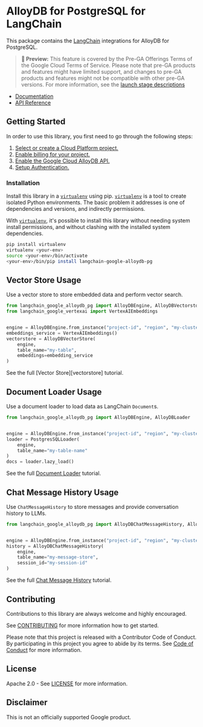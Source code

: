 # AlloyDB for PostgreSQL for LangChain

This package contains the [LangChain][langchain] integrations for AlloyDB for PostgreSQL.

> **🧪 Preview:** This feature is covered by the Pre-GA Offerings Terms of the Google Cloud Terms of Service. Please note that pre-GA products and features might have limited support, and changes to pre-GA products and features might not be compatible with other pre-GA versions. For more information, see the [launch stage descriptions](https://cloud.google.com/products#product-launch-stages)

* [Documentation][docs]
* [API Reference]()

## Getting Started

In order to use this library, you first need to go through the following steps:

1. [Select or create a Cloud Platform project.][project]
2. [Enable billing for your project.][billing]
3. [Enable the Google Cloud AlloyDB API.][api]
4. [Setup Authentication.][auth]

### Installation

Install this library in a [`virtualenv`][venv] using pip. [`virtualenv`][venv] is a tool to
create isolated Python environments. The basic problem it addresses is one of
dependencies and versions, and indirectly permissions.

With [`virtualenv`][venv], it's possible to install this library without needing system
install permissions, and without clashing with the installed system
dependencies.

```bash
pip install virtualenv
virtualenv <your-env>
source <your-env>/bin/activate
<your-env>/bin/pip install langchain-google-alloydb-pg
```

## Vector Store Usage

Use a vector store to store embedded data and perform vector search.

```python
from langchain_google_alloydb_pg import AlloyDBEngine, AlloyDBVectorstore
from langchain_google_vertexai import VertexAIEmbeddings


engine = AlloyDBEngine.from_instance("project-id", "region", "my-cluster", "my-instance", "my-database")
embeddings_service = VertexAIEmbeddings()
vectorstore = AlloyDBVectorStore(
    engine,
    table_name="my-table",
    embeddings=embedding_service
)
```

See the full [Vector Store][vectorstore] tutorial.

## Document Loader Usage

Use a document loader to load data as LangChain `Document`s.

```python
from langchain_google_alloydb_pg import AlloyDBEngine, AlloyDBLoader


engine = AlloyDBEngine.from_instance("project-id", "region", "my-cluster", "my-instance", "my-database")
loader = PostgresSQLLoader(
    engine,
    table_name="my-table-name"
)
docs = loader.lazy_load()
```

See the full [Document Loader][loader] tutorial.

## Chat Message History Usage

Use `ChatMessageHistory` to store messages and provide conversation history to LLMs.

```python
from langchain_google_alloydb_pg import AlloyDBChatMessageHistory, AlloyDBEngine


engine = AlloyDBEngine.from_instance("project-id", "region", "my-cluster", "my-instance", "my-database")
history = AlloyDBChatMessageHistory(
    engine,
    table_name="my-message-store",
    session_id="my-session-id"
)
```

See the full [Chat Message History][history] tutorial.

## Contributing

Contributions to this library are always welcome and highly encouraged.

See [CONTRIBUTING][contributing] for more information how to get started.

Please note that this project is released with a Contributor Code of Conduct. By participating in
this project you agree to abide by its terms. See [Code of Conduct][coc] for more
information.

## License

Apache 2.0 - See [LICENSE][license] for more information.

## Disclaimer

This is not an officially supported Google product.

[project]: https://console.cloud.google.com/project
[billing]: https://cloud.google.com/billing/docs/how-to/modify-project#enable_billing_for_a_project
[api]: https://console.cloud.google.com/flows/enableapi?apiid=alloydb.googleapis.com
[auth]: https://googleapis.dev/python/google-api-core/latest/auth.html
[venv]: https://virtualenv.pypa.io/en/latest/
[loader]: https://github.com/googleapis/langchain-google-alloydb-python/tree/main/docs/document_loader.ipynb
[history]: https://github.com/googleapis/langchain-google-alloydb-python/tree/main/docs/chat_message_history.ipynb
[langchain]: https://github.com/langchain-ai/langchain
[docs]: https://github.com/googleapis/langchain-google-alloydb-python/tree/main/docs
[license]: https://github.com/googleapis/langchain-google-alloydb-python/tree/main/LICENSE
[contributing]: https://github.com/googleapis/langchain-google-alloydb-python/tree/main/CONTRIBUTING.md
[coc]: https://github.com/googleapis/langchain-google-alloydb-python/tree/main/CODE_OF_CONDUCT.md

